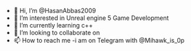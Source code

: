 - 👋 Hi, I’m @HasanAbbas2009
- 👀 I’m interested in Unreal engine 5 Game Development 
- 🌱 I’m currently learning c++
- 💞️ I’m looking to collaborate on 
- 📫 How to reach me -i am on Telegram with @Mihawk_is_0p


<!---
HasanAbbas2009/HasanAbbas2009 is a ✨ special ✨ repository because its `README.md` (this file) appears on your GitHub profile.
You can click the Preview link to take a look at your changes.
--->
